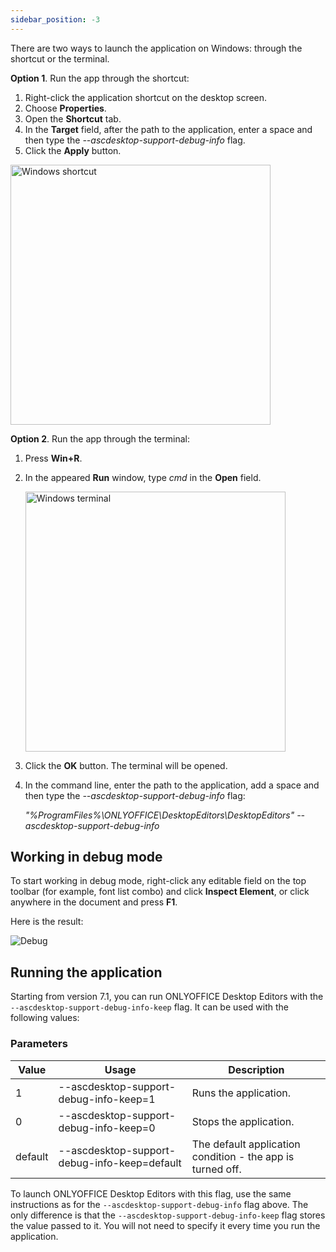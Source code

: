 ```yaml
---
sidebar_position: -3
---
```


There are two ways to launch the application on Windows: through the shortcut or the terminal.

**Option 1**. Run the app through the shortcut:

1. Right-click the application shortcut on the desktop screen.
2. Choose **Properties**.
3. Open the **Shortcut** tab.
4. In the **Target** field, after the path to the application, enter a space and then type the *--ascdesktop-support-debug-info* flag.
5. Click the **Apply** button.

<img alt="Windows shortcut" src="/assets/images/desktop/windows-shortcut.png" width="416px" />

**Option 2**. Run the app through the terminal:

1. Press **Win+R**.

2. In the appeared **Run** window, type *cmd* in the **Open** field.

   <img alt="Windows terminal" src="/assets/images/desktop/windows-terminal.png" width="416px" />

3. Click the **OK** button. The terminal will be opened.

4. In the command line, enter the path to the application, add a space and then type the *--ascdesktop-support-debug-info* flag:

   *"%ProgramFiles%\ONLYOFFICE\DesktopEditors\DesktopEditors" --ascdesktop-support-debug-info*

## Working in debug mode

To start working in debug mode, right-click any editable field on the top toolbar (for example, font list combo) and click **Inspect Element**, or click anywhere in the document and press **F1**.

Here is the result:

![Debug](/assets/images/desktop/debugging.png)

## Running the application

Starting from version 7.1, you can run ONLYOFFICE Desktop Editors with the `--ascdesktop-support-debug-info-keep` flag. It can be used with the following values:

### Parameters

| Value   | Usage                                        | Description                                                |
| ------- | -------------------------------------------- | ---------------------------------------------------------- |
| 1       | --ascdesktop-support-debug-info-keep=1       | Runs the application.                                      |
| 0       | --ascdesktop-support-debug-info-keep=0       | Stops the application.                                     |
| default | --ascdesktop-support-debug-info-keep=default | The default application condition - the app is turned off. |

To launch ONLYOFFICE Desktop Editors with this flag, use the same instructions as for the `--ascdesktop-support-debug-info` flag above. The only difference is that the `--ascdesktop-support-debug-info-keep` flag stores the value passed to it. You will not need to specify it every time you run the application.
